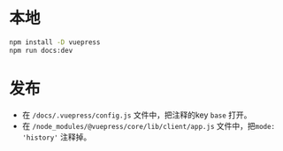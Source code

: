 
# 本地

```sh
npm install -D vuepress
npm run docs:dev
```


# 发布

* 在 `/docs/.vuepress/config.js` 文件中，把注释的key `base` 打开。
* 在 `/node_modules/@vuepress/core/lib/client/app.js` 文件中，把`mode: 'history'` 注释掉。